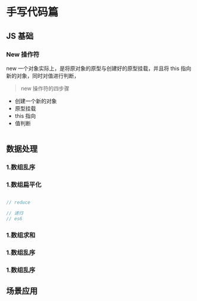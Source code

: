 # 手写代码篇

## JS 基础

### New 操作符

new 一个对象实际上，是将原对象的原型与创建好的原型挂载，并且将 this 指向新的对象，同时对值进行判断，

> new 操作符的四步骤

- 创建一个新的对象
- 原型挂载
- this 指向
- 值判断

```ts

```

## 数据处理

### 1.数组乱序

### 1.数组扁平化
```ts

// reduce

// 递归
// es6
```

### 1.数组求和

### 1.数组乱序

### 1.数组乱序

## 场景应用
